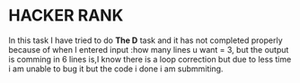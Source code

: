 # HACKER RANK

In this task I have tried to do **The D** task and it has not completed properly because of when I entered input :how many lines u want = 3, but the output is comming in  6 lines is,I know there is a loop correction but due to less time i am unable to bug it but the code i done i am submmiting. 